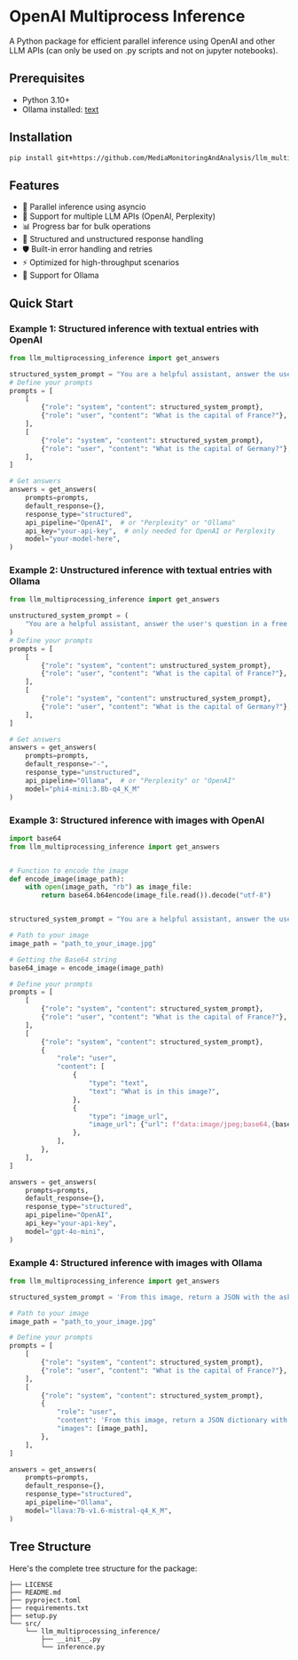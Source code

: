 # OpenAI Multiprocess Inference

A Python package for efficient parallel inference using OpenAI and other LLM APIs (can only be used on .py scripts and not on jupyter notebooks).

## Prerequisites

- Python 3.10+
- Ollama installed: [text](https://ollama.com/download)

## Installation

```bash
pip install git+https://github.com/MediaMonitoringAndAnalysis/llm_multiprocessing_inference.git
```

## Features

- 🚀 Parallel inference using asyncio
- 🔄 Support for multiple LLM APIs (OpenAI, Perplexity)
- 📊 Progress bar for bulk operations
- 🎯 Structured and unstructured response handling
- 🛡️ Built-in error handling and retries
- ⚡ Optimized for high-throughput scenarios
- 🔄 Support for Ollama

## Quick Start

### Example 1: Structured inference with textual entries with OpenAI

```python
from llm_multiprocessing_inference import get_answers

structured_system_prompt = "You are a helpful assistant, answer the user's question in a JSON format with the following keys: 'answer', 'confidence', 'source'."
# Define your prompts
prompts = [
    [
        {"role": "system", "content": structured_system_prompt},
        {"role": "user", "content": "What is the capital of France?"},
    ],
    [
        {"role": "system", "content": structured_system_prompt},
        {"role": "user", "content": "What is the capital of Germany?"},
    ],
]

# Get answers
answers = get_answers(
    prompts=prompts,
    default_response={},
    response_type="structured",
    api_pipeline="OpenAI",  # or "Perplexity" or "Ollama"
    api_key="your-api-key",  # only needed for OpenAI or Perplexity
    model="your-model-here",
)
```

### Example 2: Unstructured inference with textual entries with Ollama

```python
from llm_multiprocessing_inference import get_answers

unstructured_system_prompt = (
    "You are a helpful assistant, answer the user's question in a free text format."
)
# Define your prompts
prompts = [
    [
        {"role": "system", "content": unstructured_system_prompt},
        {"role": "user", "content": "What is the capital of France?"},
    ],
    [
        {"role": "system", "content": unstructured_system_prompt},
        {"role": "user", "content": "What is the capital of Germany?"},
    ],
]

# Get answers
answers = get_answers(
    prompts=prompts,
    default_response="-",
    response_type="unstructured",
    api_pipeline="Ollama",  # or "Perplexity" or "OpenAI"
    model="phi4-mini:3.8b-q4_K_M"
)
```

### Example 3: Structured inference with images with OpenAI

```python
import base64
from llm_multiprocessing_inference import get_answers


# Function to encode the image
def encode_image(image_path):
    with open(image_path, "rb") as image_file:
        return base64.b64encode(image_file.read()).decode("utf-8")


structured_system_prompt = "You are a helpful assistant, answer the user's question in a JSON format with the following keys: 'answer', 'confidence', 'source'."

# Path to your image
image_path = "path_to_your_image.jpg"

# Getting the Base64 string
base64_image = encode_image(image_path)

# Define your prompts
prompts = [
    [
        {"role": "system", "content": structured_system_prompt},
        {"role": "user", "content": "What is the capital of France?"},
    ],
    [
        {"role": "system", "content": structured_system_prompt},
        {
            "role": "user",
            "content": [
                {
                    "type": "text",
                    "text": "What is in this image?",
                },
                {
                    "type": "image_url",
                    "image_url": {"url": f"data:image/jpeg;base64,{base64_image}"},
                },
            ],
        },
    ],
]

answers = get_answers(
    prompts=prompts,
    default_response={},
    response_type="structured",
    api_pipeline="OpenAI",
    api_key="your-api-key",
    model="gpt-4o-mini",
)
```

### Example 4: Structured inference with images with Ollama

```python
from llm_multiprocessing_inference import get_answers

structured_system_prompt = 'From this image, return a JSON with the asked information. Do not return any false information. Do not return anything other than the JSON dictionary. If you cannot find one information or are unsure, return "-".'

# Path to your image
image_path = "path_to_your_image.jpg"

# Define your prompts
prompts = [
    [
        {"role": "system", "content": structured_system_prompt},
        {"role": "user", "content": "What is the capital of France?"},
    ],
    [
        {"role": "system", "content": structured_system_prompt},
        {
            "role": "user",
            "content": 'From this image, return a JSON dictionary with the following information about the image metadata: "title", "description", "date", "source", "url".',
            "images": [image_path],
        },
    ],
]

answers = get_answers(
    prompts=prompts,
    default_response={},
    response_type="structured",
    api_pipeline="Ollama",
    model="llava:7b-v1.6-mistral-q4_K_M",
)
```




## Tree Structure
Here's the complete tree structure for the package:

```plaintext
├── LICENSE
├── README.md
├── pyproject.toml
├── requirements.txt
├── setup.py
└── src/
    └── llm_multiprocessing_inference/
        ├── __init__.py
        └── inference.py
```
